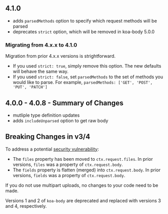 ## 4.1.0
- adds `parsedMethods` option to specify which request methods will be parsed
- deprecates `strict` option, which will be removed in koa-body 5.0.0

### Migrating from 4.x.x to 4.1.0
Migration from prior 4.x.x versions is strightforward.

- If you used `strict: true`, simply remove this option. The new defaults will behave the same way.
- If you used `strict: false`, set `parsedMethods` to the set of methods you would like to parse. For example, `parsedMethods: ['GET', 'POST', 'PUT', 'PATCH']`

## 4.0.0 - 4.0.8 - Summary of Changes
- mutliple type definition updates
- adds `includeUnparsed` option to get raw body

## Breaking Changes in v3/4
To address a potential [security vulnerability](https://snyk.io/vuln/npm:koa-body:20180127):
  - The `files` property has been moved to `ctx.request.files`. In prior versions, `files` was a property of `ctx.request.body`.
  - The `fields` property is flatten (merged) into `ctx.request.body`. In prior versions, `fields` was a property of `ctx.request.body`.

If you do not use multipart uploads, no changes to your code need to be made.

Versions 1 and 2 of `koa-body` are deprecated and replaced with versions 3 and 4, respectively.
